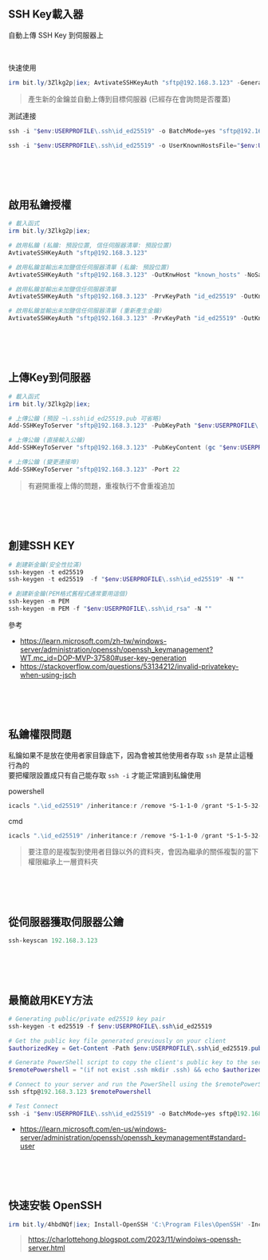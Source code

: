 ## SSH Key載入器
自動上傳 SSH Key 到伺服器上

<br>

快速使用

```ps1
irm bit.ly/3Zlkg2p|iex; AvtivateSSHKeyAuth "sftp@192.168.3.123" -GeneratePrvKey
```

> 產生新的金鑰並自動上傳到目標伺服器 (已經存在會詢問是否覆蓋)


測試連接
```ps1
ssh -i "$env:USERPROFILE\.ssh\id_ed25519" -o BatchMode=yes "sftp@192.168.3.123" "echo Connect successful."
```
```ps1
ssh -i "$env:USERPROFILE\.ssh\id_ed25519" -o UserKnownHostsFile="$env:USERPROFILE\.ssh\known_hosts" -o BatchMode=yes "sftp@192.168.3.123" "echo Connect successful."
```


<br><br><br>

## 啟用私鑰授權
```ps1
# 載入函式
irm bit.ly/3Zlkg2p|iex;

# 啟用私鑰 (私鑰: 預設位置, 信任伺服器清單: 預設位置)
AvtivateSSHKeyAuth "sftp@192.168.3.123"

# 啟用私鑰並輸出未加鹽信任伺服器清單 (私鑰: 預設位置)
AvtivateSSHKeyAuth "sftp@192.168.3.123" -OutKnwHost "known_hosts" -NoSalt

# 啟用私鑰並輸出未加鹽信任伺服器清單
AvtivateSSHKeyAuth "sftp@192.168.3.123" -PrvKeyPath "id_ed25519" -OutKnwHost "known_hosts" -NoSalt

# 啟用私鑰並輸出未加鹽信任伺服器清單 (重新產生金鑰)
AvtivateSSHKeyAuth "sftp@192.168.3.123" -PrvKeyPath "id_ed25519" -OutKnwHost "known_hosts" -NoSalt -GeneratePrvKey


```



<br><br><br>

## 上傳Key到伺服器

```ps1
# 載入函式
irm bit.ly/3Zlkg2p|iex;

# 上傳公鑰 (預設 ~\.ssh\id_ed25519.pub 可省略)
Add-SSHKeyToServer "sftp@192.168.3.123" -PubKeyPath "$env:USERPROFILE\.ssh\id_ed25519.pub"

# 上傳公鑰 (直接輸入公鑰)
Add-SSHKeyToServer "sftp@192.168.3.123" -PubKeyContent (gc "$env:USERPROFILE\.ssh\id_ed25519.pub")

# 上傳公鑰 (變更連接埠)
Add-SSHKeyToServer "sftp@192.168.3.123" -Port 22


```

> 有避開重複上傳的問題，重複執行不會重複追加



<br><br><br>

## 創建SSH KEY

```ps1
# 創建新金鑰(安全性拉滿)
ssh-keygen -t ed25519
ssh-keygen -t ed25519  -f "$env:USERPROFILE\.ssh\id_ed25519" -N ""

# 創建新金鑰(PEM格式舊程式通常要用這個)
ssh-keygen -m PEM
ssh-keygen -m PEM -f "$env:USERPROFILE\.ssh\id_rsa" -N ""


```

參考
- https://learn.microsoft.com/zh-tw/windows-server/administration/openssh/openssh_keymanagement?WT.mc_id=DOP-MVP-37580#user-key-generation
- https://stackoverflow.com/questions/53134212/invalid-privatekey-when-using-jsch



<br><br><br>

## 私鑰權限問題
私鑰如果不是放在使用者家目錄底下，因為會被其他使用者存取 `ssh` 是禁止這種行為的  
要把權限設置成只有自己能存取 `ssh -i` 才能正常讀到私鑰使用  

powershell
```powershell
icacls ".\id_ed25519" /inheritance:r /remove *S-1-1-0 /grant *S-1-5-32-544:F /grant *S-1-5-18:F /grant "$($env:USERNAME):M"
```

cmd
```ps1
icacls ".\id_ed25519" /inheritance:r /remove *S-1-1-0 /grant *S-1-5-32-544:F /grant *S-1-5-18:F /grant "%username%:R"
```

> 要注意的是複製到使用者目錄以外的資料夾，會因為繼承的關係複製的當下權限繼承上一層資料夾  



<br><br><br>

## 從伺服器獲取伺服器公鑰

```powershell
ssh-keyscan 192.168.3.123
```



<br><br><br>

## 最簡啟用KEY方法

```ps1
# Generating public/private ed25519 key pair
ssh-keygen -t ed25519 -f $env:USERPROFILE\.ssh\id_ed25519

# Get the public key file generated previously on your client
$authorizedKey = Get-Content -Path $env:USERPROFILE\.ssh\id_ed25519.pub

# Generate PowerShell script to copy the client's public key to the server's authorized_keys.
$remotePowershell = "(if not exist .ssh mkdir .ssh) && echo $authorizedKey >> .ssh\authorized_keys"

# Connect to your server and run the PowerShell using the $remotePowerShell variable
ssh sftp@192.168.3.123 $remotePowershell

# Test Connect
ssh -i "$env:USERPROFILE\.ssh\id_ed25519" -o BatchMode=yes sftp@192.168.3.123 "echo Connect successful."


```

- https://learn.microsoft.com/en-us/windows-server/administration/openssh/openssh_keymanagement#standard-user




<br><br><br>

## 快速安裝 OpenSSH

```ps1
irm bit.ly/4hbdNQf|iex; Install-OpenSSH 'C:\Program Files\OpenSSH' -IncludeServer -OpenFirewall
```

> https://charlottehong.blogspot.com/2023/11/windoiws-openssh-server.html
